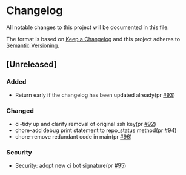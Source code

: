 # Changelog

All notable changes to this project will be documented in this file.

The format is based on [Keep a Changelog](https://keepachangelog.com/en/1.0.0/)
and this project adheres to [Semantic Versioning](https://semver.org/spec/v2.0.0.html).

## [Unreleased]

### Added

- Return early if the changelog has been updated already(pr [#93](https://github.com/jerus-org/pcu/pull/93))


### Changed

- ci-tidy up and clarify removal of original ssh key(pr [#92](https://github.com/jerus-org/pcu/pull/92))
- chore-add debug print statement to repo_status method(pr [#94](https://github.com/jerus-org/pcu/pull/94))
- chore-remove redundant code in main(pr [#96](https://github.com/jerus-org/pcu/pull/96))


### Security

- Security: adopt new ci bot signature(pr [#95](https://github.com/jerus-org/pcu/pull/95))
